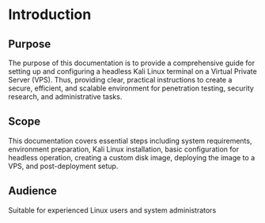 # Introduction

## Purpose

The purpose of this documentation is to provide a comprehensive guide for setting up and configuring a headless Kali Linux terminal on a Virtual Private Server (VPS). Thus, providing clear, practical instructions to create a secure, efficient, and scalable environment for penetration testing, security research, and administrative tasks. 

## Scope

This documentation covers essential steps including system requirements, environment preparation, Kali Linux installation, basic configuration for headless operation, creating a custom disk image, deploying the image to a VPS, and post-deployment setup.

## Audience

Suitable for experienced Linux users and system administrators






